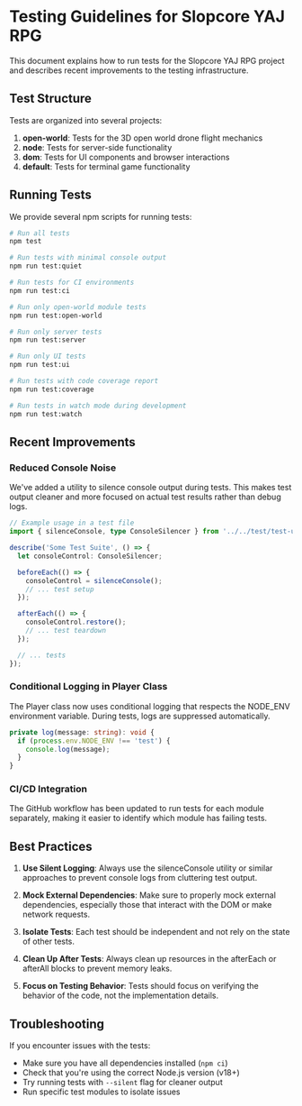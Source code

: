 # Testing Guidelines for Slopcore YAJ RPG

This document explains how to run tests for the Slopcore YAJ RPG project and describes recent improvements to the testing infrastructure.

## Test Structure

Tests are organized into several projects:

1. **open-world**: Tests for the 3D open world drone flight mechanics
2. **node**: Tests for server-side functionality
3. **dom**: Tests for UI components and browser interactions
4. **default**: Tests for terminal game functionality

## Running Tests

We provide several npm scripts for running tests:

```bash
# Run all tests
npm test

# Run tests with minimal console output
npm run test:quiet

# Run tests for CI environments
npm run test:ci

# Run only open-world module tests 
npm run test:open-world

# Run only server tests
npm run test:server

# Run only UI tests
npm run test:ui

# Run tests with code coverage report
npm run test:coverage

# Run tests in watch mode during development
npm run test:watch
```

## Recent Improvements

### Reduced Console Noise

We've added a utility to silence console output during tests. This makes test output cleaner and more focused on actual test results rather than debug logs.

```typescript
// Example usage in a test file
import { silenceConsole, type ConsoleSilencer } from '../../test/test-utils';

describe('Some Test Suite', () => {
  let consoleControl: ConsoleSilencer;

  beforeEach(() => {
    consoleControl = silenceConsole();
    // ... test setup
  });

  afterEach(() => {
    consoleControl.restore();
    // ... test teardown
  });

  // ... tests
});
```

### Conditional Logging in Player Class

The Player class now uses conditional logging that respects the NODE_ENV environment variable. During tests, logs are suppressed automatically.

```typescript
private log(message: string): void {
  if (process.env.NODE_ENV !== 'test') {
    console.log(message);
  }
}
```

### CI/CD Integration

The GitHub workflow has been updated to run tests for each module separately, making it easier to identify which module has failing tests.

## Best Practices

1. **Use Silent Logging**: Always use the silenceConsole utility or similar approaches to prevent console logs from cluttering test output.

2. **Mock External Dependencies**: Make sure to properly mock external dependencies, especially those that interact with the DOM or make network requests.

3. **Isolate Tests**: Each test should be independent and not rely on the state of other tests.

4. **Clean Up After Tests**: Always clean up resources in the afterEach or afterAll blocks to prevent memory leaks.

5. **Focus on Testing Behavior**: Tests should focus on verifying the behavior of the code, not the implementation details.

## Troubleshooting

If you encounter issues with the tests:

- Make sure you have all dependencies installed (`npm ci`)
- Check that you're using the correct Node.js version (v18+)
- Try running tests with `--silent` flag for cleaner output
- Run specific test modules to isolate issues 